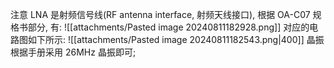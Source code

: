注意 LNA 是射频信号线(RF antenna interface, 射频天线接口),
根据 OA-C07 规格书部分, 有:
![[attachments/Pasted image 20240811182928.png]]
对应的电路图如下所示:
![[attachments/Pasted image 20240811182543.png|400]]
晶振根据手册采用 26MHz 晶振即可;
